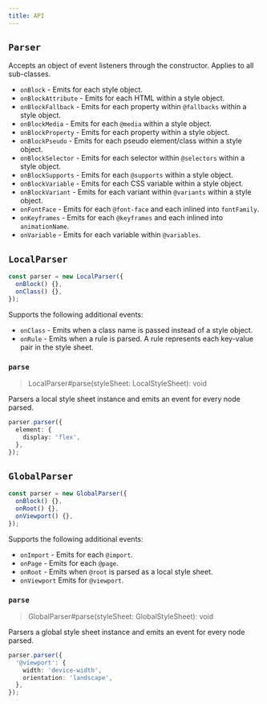 ```yaml
---
title: API
---
```


## `Parser`

Accepts an object of event listeners through the constructor. Applies to all sub-classes.

- `onBlock` - Emits for each style object.
- `onBlockAttribute` - Emits for each HTML within a style object.
- `onBlockFallback` - Emits for each property within `@fallbacks` within a style object.
- `onBlockMedia` - Emits for each `@media` within a style object.
- `onBlockProperty` - Emits for each property within a style object.
- `onBlockPseudo` - Emits for each pseudo element/class within a style object.
- `onBlockSelector` - Emits for each selector within `@selectors` within a style object.
- `onBlockSupports` - Emits for each `@supports` within a style object.
- `onBlockVariable` - Emits for each CSS variable within a style object.
- `onBlockVariant` - Emits for each variant within `@variants` within a style object.
- `onFontFace` - Emits for each `@font-face` and each inlined into `fontFamily`.
- `onKeyframes` - Emits for each `@keyframes` and each inlined into `animationName`.
- `onVariable` - Emits for each variable within `@variables`.

## `LocalParser`

```ts
const parser = new LocalParser({
  onBlock() {},
  onClass() {},
});
```

Supports the following additional events:

- `onClass` - Emits when a class name is passed instead of a style object.
- `onRule` - Emits when a rule is parsed. A rule represents each key-value pair in the style sheet.

### `parse`

> LocalParser#parse(styleSheet: LocalStyleSheet): void

Parsers a local style sheet instance and emits an event for every node parsed.

```ts
parser.parser({
  element: {
    display: 'flex',
  },
});
```

## `GlobalParser`

```ts
const parser = new GlobalParser({
  onBlock() {},
  onRoot() {},
  onViewport() {},
});
```

Supports the following additional events:

- `onImport` - Emits for each `@import`.
- `onPage` - Emits for each `@page`.
- `onRoot` - Emits when `@root` is parsed as a local style sheet.
- `onViewport` Emits for `@viewport`.

### `parse`

> GlobalParser#parse(styleSheet: GlobalStyleSheet): void

Parsers a global style sheet instance and emits an event for every node parsed.

```ts
parser.parser({
  '@viewport': {
    width: 'device-width',
    orientation: 'landscape',
  },
});
```
